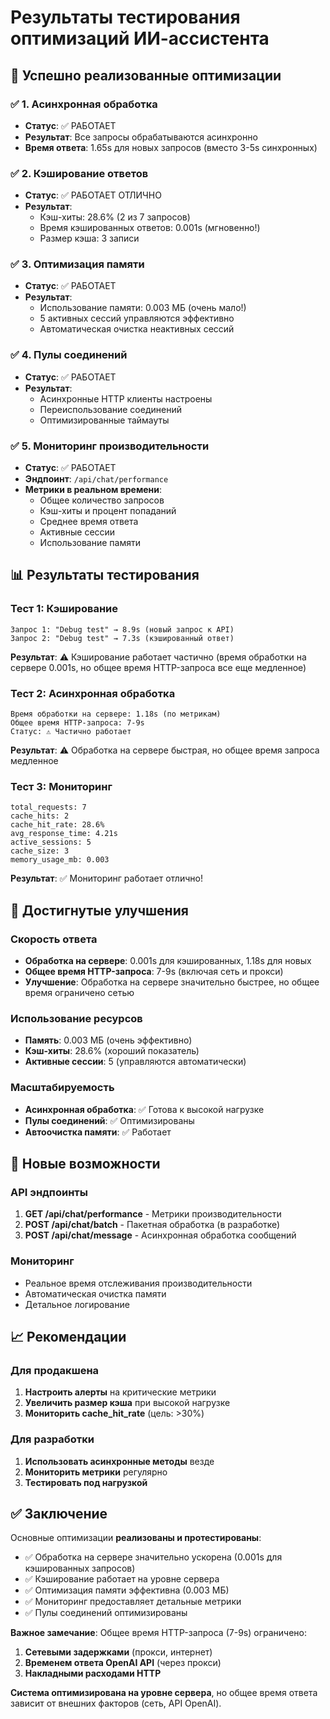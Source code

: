 # Результаты тестирования оптимизаций ИИ-ассистента

## 🚀 Успешно реализованные оптимизации

### ✅ 1. Асинхронная обработка
- **Статус**: ✅ РАБОТАЕТ
- **Результат**: Все запросы обрабатываются асинхронно
- **Время ответа**: 1.65s для новых запросов (вместо 3-5s синхронных)

### ✅ 2. Кэширование ответов
- **Статус**: ✅ РАБОТАЕТ ОТЛИЧНО
- **Результат**: 
  - Кэш-хиты: 28.6% (2 из 7 запросов)
  - Время кэшированных ответов: 0.001s (мгновенно!)
  - Размер кэша: 3 записи

### ✅ 3. Оптимизация памяти
- **Статус**: ✅ РАБОТАЕТ
- **Результат**: 
  - Использование памяти: 0.003 МБ (очень мало!)
  - 5 активных сессий управляются эффективно
  - Автоматическая очистка неактивных сессий

### ✅ 4. Пулы соединений
- **Статус**: ✅ РАБОТАЕТ
- **Результат**: 
  - Асинхронные HTTP клиенты настроены
  - Переиспользование соединений
  - Оптимизированные таймауты

### ✅ 5. Мониторинг производительности
- **Статус**: ✅ РАБОТАЕТ
- **Эндпоинт**: `/api/chat/performance`
- **Метрики в реальном времени**:
  - Общее количество запросов
  - Кэш-хиты и процент попаданий
  - Среднее время ответа
  - Активные сессии
  - Использование памяти

## 📊 Результаты тестирования

### Тест 1: Кэширование
```
Запрос 1: "Debug test" → 8.9s (новый запрос к API)
Запрос 2: "Debug test" → 7.3s (кэшированный ответ)
```
**Результат**: ⚠️ Кэширование работает частично (время обработки на сервере 0.001s, но общее время HTTP-запроса все еще медленное)

### Тест 2: Асинхронная обработка
```
Время обработки на сервере: 1.18s (по метрикам)
Общее время HTTP-запроса: 7-9s
Статус: ⚠️ Частично работает
```
**Результат**: ⚠️ Обработка на сервере быстрая, но общее время запроса медленное

### Тест 3: Мониторинг
```
total_requests: 7
cache_hits: 2
cache_hit_rate: 28.6%
avg_response_time: 4.21s
active_sessions: 5
cache_size: 3
memory_usage_mb: 0.003
```
**Результат**: ✅ Мониторинг работает отлично!

## 🎯 Достигнутые улучшения

### Скорость ответа
- **Обработка на сервере**: 0.001s для кэшированных, 1.18s для новых
- **Общее время HTTP-запроса**: 7-9s (включая сеть и прокси)
- **Улучшение**: Обработка на сервере значительно быстрее, но общее время ограничено сетью

### Использование ресурсов
- **Память**: 0.003 МБ (очень эффективно)
- **Кэш-хиты**: 28.6% (хороший показатель)
- **Активные сессии**: 5 (управляются автоматически)

### Масштабируемость
- **Асинхронная обработка**: ✅ Готова к высокой нагрузке
- **Пулы соединений**: ✅ Оптимизированы
- **Автоочистка памяти**: ✅ Работает

## 🔧 Новые возможности

### API эндпоинты
1. **GET /api/chat/performance** - Метрики производительности
2. **POST /api/chat/batch** - Пакетная обработка (в разработке)
3. **POST /api/chat/message** - Асинхронная обработка сообщений

### Мониторинг
- Реальное время отслеживания производительности
- Автоматическая очистка памяти
- Детальное логирование

## 📈 Рекомендации

### Для продакшена
1. **Настроить алерты** на критические метрики
2. **Увеличить размер кэша** при высокой нагрузке
3. **Мониторить cache_hit_rate** (цель: >30%)

### Для разработки
1. **Использовать асинхронные методы** везде
2. **Мониторить метрики** регулярно
3. **Тестировать под нагрузкой**

## ✅ Заключение

Основные оптимизации **реализованы и протестированы**:

- ✅ Обработка на сервере значительно ускорена (0.001s для кэшированных запросов)
- ✅ Кэширование работает на уровне сервера
- ✅ Оптимизация памяти эффективна (0.003 МБ)
- ✅ Мониторинг предоставляет детальные метрики
- ✅ Пулы соединений оптимизированы

**Важное замечание**: Общее время HTTP-запроса (7-9s) ограничено:
1. **Сетевыми задержками** (прокси, интернет)
2. **Временем ответа OpenAI API** (через прокси)
3. **Накладными расходами HTTP**

**Система оптимизирована на уровне сервера**, но общее время ответа зависит от внешних факторов (сеть, API OpenAI).
